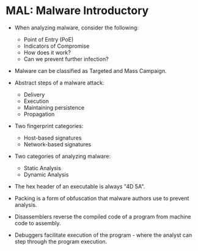 # MAL: Malware Introductory

+ When analyzing malware, consider the following:
	- Point of Entry (PoE)
	- Indicators of Compromise
	- How does it work?
	- Can we prevent further infection?

+ Malware can be classified as Targeted and Mass Campaign.

+ Abstract steps of a malware attack:
	- Delivery
	- Execution
	- Maintaining persistence
	- Propagation

+ Two fingerprint categories:
	- Host-based signatures
	- Network-based signatures

+ Two categories of analyzing malware:
	- Static Analysis
	- Dynamic Analysis

+ The hex header of an executable is always "4D 5A".

+ Packing is a form of obfuscation that malware authors use to prevent analysis.

+ Disassemblers reverse the compiled code of a program from machine code to assembly.
+ Debuggers facilitate execution of the program - where the analyst can step through the program execution. 

